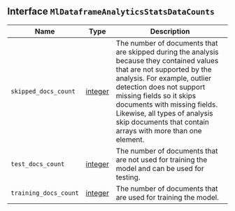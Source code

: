 ## Interface `MlDataframeAnalyticsStatsDataCounts`

| Name | Type | Description |
| - | - | - |
| `skipped_docs_count` | [integer](./integer.md) | The number of documents that are skipped during the analysis because they contained values that are not supported by the analysis. For example, outlier detection does not support missing fields so it skips documents with missing fields. Likewise, all types of analysis skip documents that contain arrays with more than one element. |
| `test_docs_count` | [integer](./integer.md) | The number of documents that are not used for training the model and can be used for testing. |
| `training_docs_count` | [integer](./integer.md) | The number of documents that are used for training the model. |
